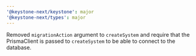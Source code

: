 ```yaml
---
'@keystone-next/keystone': major
'@keystone-next/types': major
---
```


Removed `migrationAction` argument to `createSystem` and require that the PrismaClient is passed to `createSystem` to be able to connect to the database.
